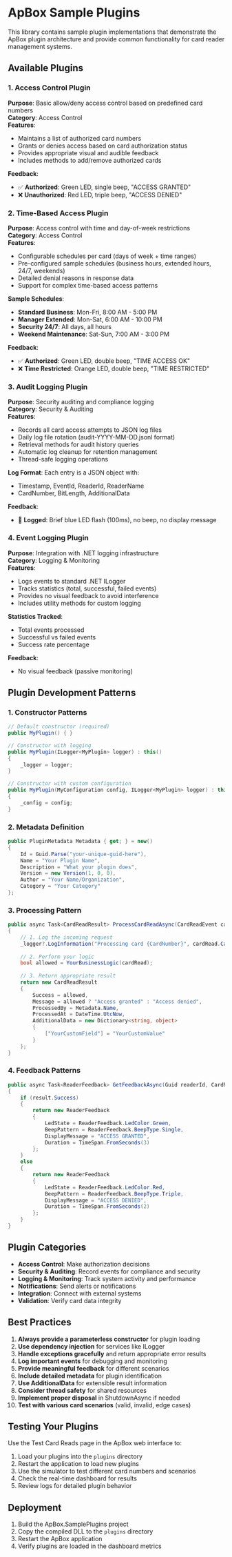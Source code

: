 # ApBox Sample Plugins

This library contains sample plugin implementations that demonstrate the ApBox plugin architecture and provide common functionality for card reader management systems.

## Available Plugins

### 1. Access Control Plugin
**Purpose**: Basic allow/deny access control based on predefined card numbers  
**Category**: Access Control  
**Features**:
- Maintains a list of authorized card numbers
- Grants or denies access based on card authorization status
- Provides appropriate visual and audible feedback
- Includes methods to add/remove authorized cards

**Feedback**:
- ✅ **Authorized**: Green LED, single beep, "ACCESS GRANTED"
- ❌ **Unauthorized**: Red LED, triple beep, "ACCESS DENIED"

### 2. Time-Based Access Plugin
**Purpose**: Access control with time and day-of-week restrictions  
**Category**: Access Control  
**Features**:
- Configurable schedules per card (days of week + time ranges)
- Pre-configured sample schedules (business hours, extended hours, 24/7, weekends)
- Detailed denial reasons in response data
- Support for complex time-based access patterns

**Sample Schedules**:
- **Standard Business**: Mon-Fri, 8:00 AM - 5:00 PM
- **Manager Extended**: Mon-Sat, 6:00 AM - 10:00 PM  
- **Security 24/7**: All days, all hours
- **Weekend Maintenance**: Sat-Sun, 7:00 AM - 3:00 PM

**Feedback**:
- ✅ **Authorized**: Green LED, double beep, "TIME ACCESS OK"
- ❌ **Time Restricted**: Orange LED, double beep, "TIME RESTRICTED"

### 3. Audit Logging Plugin
**Purpose**: Security auditing and compliance logging  
**Category**: Security & Auditing  
**Features**:
- Records all card access attempts to JSON log files
- Daily log file rotation (audit-YYYY-MM-DD.jsonl format)
- Retrieval methods for audit history queries
- Automatic log cleanup for retention management
- Thread-safe logging operations

**Log Format**: Each entry is a JSON object with:
- Timestamp, EventId, ReaderId, ReaderName
- CardNumber, BitLength, AdditionalData

**Feedback**:
- 🔵 **Logged**: Brief blue LED flash (100ms), no beep, no display message

### 4. Event Logging Plugin
**Purpose**: Integration with .NET logging infrastructure  
**Category**: Logging & Monitoring  
**Features**:
- Logs events to standard .NET ILogger
- Tracks statistics (total, successful, failed events)
- Provides no visual feedback to avoid interference
- Includes utility methods for custom logging

**Statistics Tracked**:
- Total events processed
- Successful vs failed events
- Success rate percentage

**Feedback**:
- No visual feedback (passive monitoring)

## Plugin Development Patterns

### 1. Constructor Patterns
```csharp
// Default constructor (required)
public MyPlugin() { }

// Constructor with logging
public MyPlugin(ILogger<MyPlugin> logger) : this() 
{
    _logger = logger;
}

// Constructor with custom configuration
public MyPlugin(MyConfiguration config, ILogger<MyPlugin> logger) : this(logger)
{
    _config = config;
}
```

### 2. Metadata Definition
```csharp
public PluginMetadata Metadata { get; } = new()
{
    Id = Guid.Parse("your-unique-guid-here"),
    Name = "Your Plugin Name",
    Description = "What your plugin does",
    Version = new Version(1, 0, 0),
    Author = "Your Name/Organization",
    Category = "Your Category"
};
```

### 3. Processing Pattern
```csharp
public async Task<CardReadResult> ProcessCardReadAsync(CardReadEvent cardRead)
{
    // 1. Log the incoming request
    _logger?.LogInformation("Processing card {CardNumber}", cardRead.CardNumber);
    
    // 2. Perform your logic
    bool allowed = YourBusinessLogic(cardRead);
    
    // 3. Return appropriate result
    return new CardReadResult
    {
        Success = allowed,
        Message = allowed ? "Access granted" : "Access denied",
        ProcessedBy = Metadata.Name,
        ProcessedAt = DateTime.UtcNow,
        AdditionalData = new Dictionary<string, object>
        {
            ["YourCustomField"] = "YourCustomValue"
        }
    };
}
```

### 4. Feedback Patterns
```csharp
public async Task<ReaderFeedback> GetFeedbackAsync(Guid readerId, CardReadResult result)
{
    if (result.Success)
    {
        return new ReaderFeedback
        {
            LedState = ReaderFeedback.LedColor.Green,
            BeepPattern = ReaderFeedback.BeepType.Single,
            DisplayMessage = "ACCESS GRANTED",
            Duration = TimeSpan.FromSeconds(3)
        };
    }
    else
    {
        return new ReaderFeedback
        {
            LedState = ReaderFeedback.LedColor.Red,
            BeepPattern = ReaderFeedback.BeepType.Triple,
            DisplayMessage = "ACCESS DENIED",
            Duration = TimeSpan.FromSeconds(2)
        };
    }
}
```

## Plugin Categories

- **Access Control**: Make authorization decisions
- **Security & Auditing**: Record events for compliance and security
- **Logging & Monitoring**: Track system activity and performance
- **Notifications**: Send alerts or notifications
- **Integration**: Connect with external systems
- **Validation**: Verify card data integrity

## Best Practices

1. **Always provide a parameterless constructor** for plugin loading
2. **Use dependency injection** for services like ILogger
3. **Handle exceptions gracefully** and return appropriate error results
4. **Log important events** for debugging and monitoring
5. **Provide meaningful feedback** for different scenarios
6. **Include detailed metadata** for plugin identification
7. **Use AdditionalData** for extensible result information
8. **Consider thread safety** for shared resources
9. **Implement proper disposal** in ShutdownAsync if needed
10. **Test with various card scenarios** (valid, invalid, edge cases)

## Testing Your Plugins

Use the Test Card Reads page in the ApBox web interface to:
1. Load your plugins into the `plugins` directory
2. Restart the application to load new plugins
3. Use the simulator to test different card numbers and scenarios
4. Check the real-time dashboard for results
5. Review logs for detailed plugin behavior

## Deployment

1. Build the ApBox.SamplePlugins project
2. Copy the compiled DLL to the `plugins` directory
3. Restart the ApBox application
4. Verify plugins are loaded in the dashboard metrics